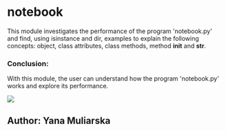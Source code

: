 # notebook
This module investigates the performance of the program 'notebook.py' and find, using isinstance and dir,
examples to explain the following concepts: object, class attributes, class methods, method __init__ and __str__.

### Conclusion:
With this module, the user can understand how the program 'notebook.py' works and explore its performance.

![]('note1.PNG')
## Author: Yana Muliarska

